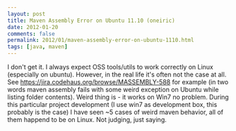 ```yaml
---
layout: post
title: Maven Assembly Error on Ubuntu 11.10 (oneiric)
date: 2012-01-20
comments: false
permalink: 2012/01/maven-assembly-error-on-ubuntu-1110.html
tags: [java, maven]
---
```


I don't get it. I always expect OSS tools/utils to work correctly on Linux (especially on ubuntu). 
However, in the real life it's often not the case at all.<br />
See&nbsp;<a href="https://jira.codehaus.org/browse/MASSEMBLY-588">https://jira.codehaus.org/browse/MASSEMBLY-588</a>&nbsp;for example (in two words maven assembly fails with some weird exception on Ubuntu while listing folder contents). Weird thing is - it works on Win7 no problem. During this particular project development (I use win7 as development box, this probably is the case) I have seen ~5 cases of weird maven behavior, all of them happend to be on Linux. 
Not judging, just saying.
